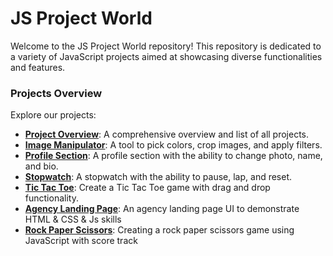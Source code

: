 # JS Project World

Welcome to the JS Project World repository! This repository is dedicated to a variety of JavaScript projects aimed at showcasing diverse functionalities and features.

### Projects Overview

Explore our projects:

- [**Project Overview**](https://rezabr1999.github.io/JS-Project-World/): A comprehensive overview and list of all projects.
- [**Image Manipulator**](https://rezabr1999.github.io/JS-Project-World/imageManipulator/index.html): A tool to pick colors, crop images, and apply filters.
- [**Profile Section**](https://rezabr1999.github.io/JS-Project-World/profileSection/index.html): A profile section with the ability to change photo, name, and bio.
- [**Stopwatch**](https://rezabr1999.github.io/JS-Project-World/stopwatch/index.html): A stopwatch with the ability to pause, lap, and reset.
- [**Tic Tac Toe**](https://rezabr1999.github.io/JS-Project-World/ticTacToe/index.html): Create a Tic Tac Toe game with drag and drop functionality.
- [**Agency Landing Page**](https://rezabr1999.github.io/JS-Project-World/agengyLandingPage/index.html): An agency landing page UI to demonstrate HTML & CSS & Js skills
- [**Rock Paper Scissors**](https://rezabr1999.github.io/JS-Project-World/rockPaperScissors/index.html): Creating a rock paper scissors game using JavaScript with score track
